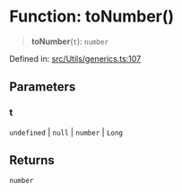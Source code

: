 # Function: toNumber()

> **toNumber**(`t`): `number`

Defined in: [src/Utils/generics.ts:107](https://github.com/Fokusdotid/Baileys/blob/c0c23ce3104b65dfcc64246c9ee8a49ef38993b5/src/Utils/generics.ts#L107)

## Parameters

### t

`undefined` | `null` | `number` | `Long`

## Returns

`number`
